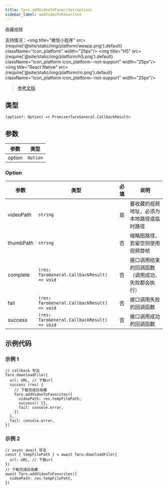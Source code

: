 ```yaml
---
title: Taro.addVideoToFavorites(option)
sidebar_label: addVideoToFavorites
---
```


收藏视频

支持情况：<img title="微信小程序" src={require('@site/static/img/platform/weapp.png').default} className="icon_platform" width="25px"/> <img title="H5" src={require('@site/static/img/platform/h5.png').default} className="icon_platform icon_platform--not-support" width="25px"/> <img title="React Native" src={require('@site/static/img/platform/rn.png').default} className="icon_platform icon_platform--not-support" width="25px"/>

> [参考文档](https://developers.weixin.qq.com/miniprogram/dev/api/open-api/favorites/wx.addVideoToFavorites.html)

## 类型

```tsx
(option?: Option) => Promise<TaroGeneral.CallbackResult>
```

## 参数

| 参数 | 类型 |
| --- | --- |
| option | `Option` |

### Option

| 参数 | 类型 | 必填 | 说明 |
| --- | --- | :---: | --- |
| videoPath | `string` | 是 | 要收藏的视频地址，必须为本地路径或临时路径 |
| thumbPath | `string` | 否 | 缩略图路径，若留空则使用视频首帧 |
| complete | `(res: TaroGeneral.CallbackResult) => void` | 否 | 接口调用结束的回调函数（调用成功、失败都会执行） |
| fail | `(res: TaroGeneral.CallbackResult) => void` | 否 | 接口调用失败的回调函数 |
| success | `(res: TaroGeneral.CallbackResult) => void` | 否 | 接口调用成功的回调函数 |

## 示例代码

### 示例 1

```tsx
// callback 写法
Taro.downloadFile({
  url: URL, // 下载url
  success (res) {
    // 下载完成后收藏
    Taro.addVideoToFavorites({
      videoPath: res.tempFilePath,
      success() {},
      fail: console.error,
    })
  },
  fail: console.error,
})
```

### 示例 2

```tsx
// async await 写法
const { tempFilePath } = await Taro.downloadFile({
  url: URL, // 下载url
})
// 下载完成后收藏
await Taro.addVideoToFavorites({
  videoPath: res.tempFilePath,
})
```
